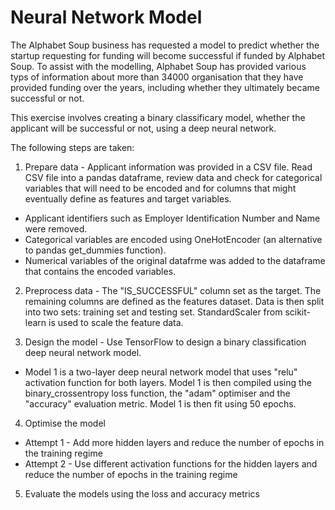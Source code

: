# Neural Network Model

The Alphabet Soup business has requested a model to predict whether the startup requesting for funding will become successful if funded by Alphabet Soup. To assist with the modelling, Alphabet Soup has provided various typs of information about more than 34000 organisation that they have provided funding over the years, including whether they ultimately became successful or not. 

This exercise involves creating a binary classificary model, whether the applicant will be successful or not, using a deep neural network. 

The following steps are taken:
1. Prepare data - Applicant information was provided in a CSV file. Read CSV file into a pandas dataframe, review data and check for categorical variables that will need to be encoded and for columns that might eventually define as features and target variables. 
* Applicant identifiers such as Employer Identification Number and Name were removed.
* Categorical variables are encoded using OneHotEncoder (an alternative to pandas get_dummies function).
* Numerical variables of the original datafrme was added to the dataframe that contains the encoded variables. 

2. Preprocess data - The "IS_SUCCESSFUL" column set as the target. The remaining columns are defined as the features dataset. Data is then split into two sets: training set and testing set.  StandardScaler from scikit-learn is used to scale the feature data.

3. Design the model - Use TensorFlow to design a binary classification deep neural network model. 
* Model 1 is a two-layer deep neural network model that uses "relu" activation function for both layers. Model 1 is then compiled using the binary_crossentropy loss function, the "adam" optimiser and the "accuracy" evaluation metric. Model 1 is then fit using 50 epochs.

4. Optimise the model
* Attempt 1 - Add more hidden layers and reduce the number of epochs in the training regime
* Attempt 2 - Use different activation functions for the hidden layers and reduce the number of epochs in the training regime

5. Evaluate the models using the loss and accuracy metrics

